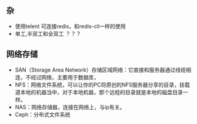 ## 杂

* 使用telent 可连接redis，和redis-cli一样的使用
* 单工,半双工和全双工 ？？？



## 网络存储

- SAN（Storage Area Network）存储区域网络：它直接和服务器通过线缆相连，不经过网络，主要用于数据库，
- NFS：网络文件系统，可以让你的PC将原创的NFS服务器分享的目录，挂载道本地的机器当中，对于本地机器，那个远程的目录就是本地的磁盘目录一样。
- NAS：网络存储器，连接在网络上，与ip有关。
- Ceph：分布式文件系统
